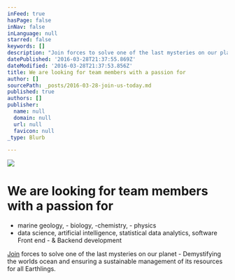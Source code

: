 ```yaml
---
inFeed: true
hasPage: false
inNav: false
inLanguage: null
starred: false
keywords: []
description: "Join forces to solve one of the last mysteries on our planet - Demystifying the worlds ocean and ensuring a sustainable management of its resources for all Earthlings.\_"
datePublished: '2016-03-28T21:37:55.869Z'
dateModified: '2016-03-28T21:37:53.856Z'
title: We are looking for team members with a passion for
author: []
sourcePath: _posts/2016-03-28-join-us-today.md
published: true
authors: []
publisher:
  name: null
  domain: null
  url: null
  favicon: null
_type: Blurb

---
```

![](https://the-grid-user-content.s3-us-west-2.amazonaws.com/98a97571-13ee-4b20-b036-f63e4cd6acef.jpg)

# We are looking for team members with a passion for

* marine geology, - biology, -chemistry, - physics
* data science, artificial intelligence, statistical data analytics, software Front end - & Backend development 

[Join][0] forces to solve one of the last mysteries on our planet - Demystifying the worlds ocean and ensuring a sustainable management of its resources for all Earthlings. 

[0]: carsten@moonwalk.me